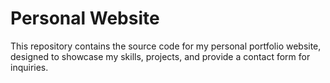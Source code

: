 # Personal Website

This repository contains the source code for my personal portfolio website, designed to showcase my skills, projects, and provide a contact form for inquiries.
